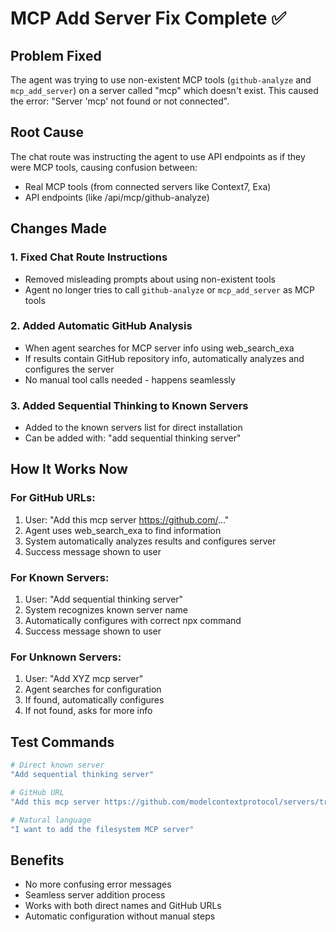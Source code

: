 # MCP Add Server Fix Complete ✅

## Problem Fixed
The agent was trying to use non-existent MCP tools (`github-analyze` and `mcp_add_server`) on a server called "mcp" which doesn't exist. This caused the error: "Server 'mcp' not found or not connected".

## Root Cause
The chat route was instructing the agent to use API endpoints as if they were MCP tools, causing confusion between:
- Real MCP tools (from connected servers like Context7, Exa)
- API endpoints (like /api/mcp/github-analyze)

## Changes Made

### 1. Fixed Chat Route Instructions
- Removed misleading prompts about using non-existent tools
- Agent no longer tries to call `github-analyze` or `mcp_add_server` as MCP tools

### 2. Added Automatic GitHub Analysis
- When agent searches for MCP server info using web_search_exa
- If results contain GitHub repository info, automatically analyzes and configures the server
- No manual tool calls needed - happens seamlessly

### 3. Added Sequential Thinking to Known Servers
- Added to the known servers list for direct installation
- Can be added with: "add sequential thinking server"

## How It Works Now

### For GitHub URLs:
1. User: "Add this mcp server https://github.com/..."
2. Agent uses web_search_exa to find information
3. System automatically analyzes results and configures server
4. Success message shown to user

### For Known Servers:
1. User: "Add sequential thinking server"
2. System recognizes known server name
3. Automatically configures with correct npx command
4. Success message shown to user

### For Unknown Servers:
1. User: "Add XYZ mcp server"
2. Agent searches for configuration
3. If found, automatically configures
4. If not found, asks for more info

## Test Commands

```bash
# Direct known server
"Add sequential thinking server"

# GitHub URL
"Add this mcp server https://github.com/modelcontextprotocol/servers/tree/main/src/sequentialthinking"

# Natural language
"I want to add the filesystem MCP server"
```

## Benefits
- No more confusing error messages
- Seamless server addition process
- Works with both direct names and GitHub URLs
- Automatic configuration without manual steps